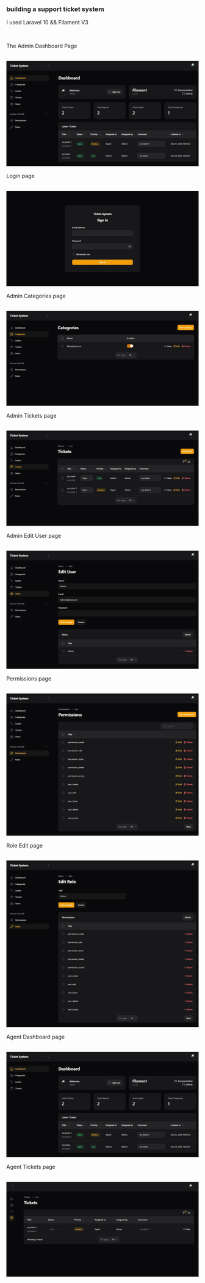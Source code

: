 <h3>building a support ticket system</h3>
<p>I used Laravel 10 && Filament V3</p> <br>
<p>The Admin Dashboard Page</p> <br>
<img src="img/admin_dashboard.jpeg" alt="Admin Dashboard" title="Optional title"><br>
<p>Login page</p> <br>
<img src="img/login.jpeg" alt="Log in" title="Optional title"><br>
<p>Admin Categories page</p> <br>
<img src="img/admin_categories.jpeg" alt="Admin Categories page" title="Optional title"><br>
<p>Admin Tickets page</p> <br>
<img src="img/admin_tickets.jpeg" alt="Admin Tickets page" title="Optional title"><br>
<p>Admin Edit User page</p> <br>
<img src="img/admin_edit_user.jpeg" alt="Admin Edit User page" title="Optional title"><br>
<p>Permissions page</p> <br>
<img src="img/permissions.jpeg" alt="Permissions" title="Optional title"><br>
<p>Role Edit page</p> <br>
<img src="img/role_edit.jpeg" alt="Role Edit page" title="Optional title"><br>
<p>Agent Dashboard page</p> <br>
<img src="img/agent_dashboard.jpeg" alt="Agent Dashboard page" title="Optional title"><br>
<p>Agent Tickets page</p> <br>
<img src="img/agent_tickets.jpeg" alt="Agent Tickets page" title="Optional title"><br>
